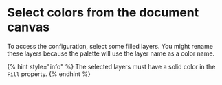 # Select colors from the document canvas

To access the configuration, select some filled layers. You might rename these layers because the palette will use the layer name as a color name.

{% hint style="info" %}
The selected layers must have a solid color in the `Fill` property.
{% endhint %}
